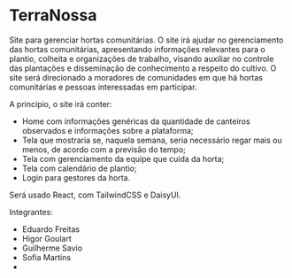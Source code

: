 # TerraNossa

Site para gerenciar hortas comunitárias.
O site irá ajudar no gerenciamento das hortas comunitárias, apresentando informações relevantes para o plantio, colheita e organizações de trabalho, visando auxiliar no controle das plantações e disseminação de conhecimento a respeito do cultivo. O site será direcionado a moradores de comunidades em que há hortas comunitárias e pessoas interessadas em participar.

A princípio, o site irá conter:
- Home com informações genéricas da quantidade de canteiros observados e informações sobre a plataforma;
- Tela que mostraria se, naquela semana, seria necessário regar mais ou menos, de acordo com a previsão do tempo;
- Tela com gerenciamento da equipe que cuida da horta;
- Tela com calendário de plantio;
- Login para gestores da horta.

Será usado React, com TailwindCSS e DaisyUI.

Integrantes:
- Eduardo Freitas
- Higor Goulart
- Guilherme Savio
- Sofia Martins
- 

